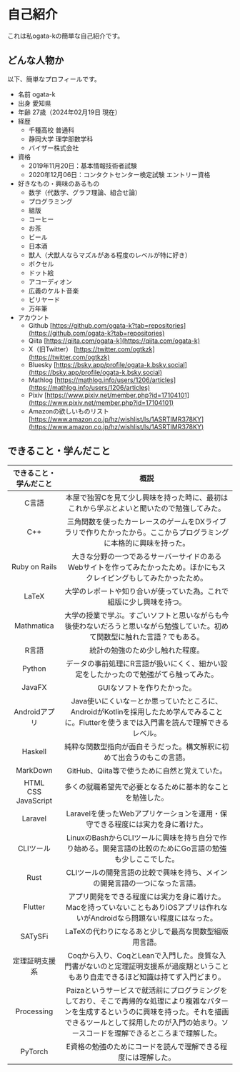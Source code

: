 # 自己紹介
これは私ogata-kの簡単な自己紹介です。


## どんな人物か

以下、簡単なプロフィールです。

- 名前 ogata-k
- 出身 愛知県
- 年齢 27歳（2024年02月19日 現在）
- 経歴
  - 千種高校 普通科
  - 静岡大学 理学部数学科
  - バイザー株式会社
- 資格
  - 2019年11月20日：基本情報技術者試験
  - 2020年12月06日：コンタクトセンター検定試験 エントリー資格
- 好きなもの・興味のあるもの
  - 数学（代数学、グラフ理論、組合せ論）
  - プログラミング
  - 組版
  - コーヒー
  - お茶
  - ビール
  - 日本酒
  - 獣人（犬獣人ならマズルがある程度のレベルが特に好き）
  - ボクセル
  - ドット絵
  - アコーディオン
  - 広義のケルト音楽
  - ビリヤード
  - 万年筆
- アカウント
  - Github [https://github.com/ogata-k?tab=repositories](https://github.com/ogata-k?tab=repositories)
  - Qiita [https://qiita.com/ogata-k](https://qiita.com/ogata-k)
  - X（旧Twitter） [https://twitter.com/ogtkzk](https://twitter.com/ogtkzk)
  - Bluesky [https://bsky.app/profile/ogata-k.bsky.social](https://bsky.app/profile/ogata-k.bsky.social)
  - Mathlog [https://mathlog.info/users/1206/articles](https://mathlog.info/users/1206/articles)
  - Pixiv [https://www.pixiv.net/member.php?id=17104101](https://www.pixiv.net/member.php?id=17104101)
  - Amazonの欲しいものリスト [https://www.amazon.co.jp/hz/wishlist/ls/1ASRTIMR378KY](https://www.amazon.co.jp/hz/wishlist/ls/1ASRTIMR378KY)


## できること・学んだこと

| できること・学んだこと | 概説 |
|:---:|:---:|
| C言語 | 本屋で独習Cを見て少し興味を持った時に、最初はこれから学ぶとよいと聞いたので勉強してみた。 |
| C++ | 三角関数を使ったカーレースのゲームをDXライブラリで作りたかったから。ここからプログラミングに本格的に興味を持った。 |
| Ruby on Rails | 大きな分野の一つであるサーバーサイドのあるWebサイトを作ってみたかったため。ほかにもスクレイピングもしてみたかったため。 |
| LaTeX | 大学のレポートや知り合いが使っていた為。これで組版に少し興味を持つ。 |
| Mathmatica | 大学の授業で学ぶ。すごいソフトと思いながらも今後使わないだろうと思いながら勉強していた。初めて関数型に触れた言語？でもある。 |
| R言語 | 統計の勉強のため少し触れた程度。 |
| Python | データの事前処理にR言語が扱いにくく、細かい設定をしたかったので勉強がてら触ってみた。 |
| JavaFX | GUIなソフトを作りたかった。 |
| Androidアプリ | Java使いにくいなーとか思っていたところに、AndroidがKotlinを採用したため学んでみることに。Flutterを使うまでは入門書を読んで理解できるレベル。 |
| Haskell | 純粋な関数型指向が面白そうだった。構文解釈に初めて出会うのもこの言語。 |
| MarkDown | GitHub、Qiita等で使うために自然と覚えていた。 |
| HTML<br/>CSS<br/>JavaScript | 多くの就職希望先で必要となるために基本的なことを勉強した。 |
| Laravel | Laravelを使ったWebアプリケーションを運用・保守できる程度には実力を身に着けた。 |
| CLIツール |  LinuxのBashからCLIツールに興味を持ち自分で作り始める。開発言語の比較のためにGo言語の勉強も少しここでした。 |
| Rust | CLIツールの開発言語の比較で興味を持ち、メインの開発言語の一つになった言語。 |
| Flutter | アプリ開発をできる程度には実力を身に着けた。Macを持っていないこともありiOSアプリは作れないがAndroidなら問題ない程度にはなった。 |
| SATySFi | LaTeXの代わりになるあと少しで最高な関数型組版用言語。 |
| 定理証明支援系 | Coqから入り、CoqとLeanで入門した。良質な入門書がないのと定理証明支援系が過度期ということもあり自走できるほど知識は持てず入門どまり。 |
| Processing | Paizaというサービスで就活前にプログラミングをしており、そこで再帰的な処理により複雑なパターンを生成するというのに興味を持った。それを描画できるツールとして採用したのが入門の始まり。ソースコードを理解できるところまで理解した。 |
| PyTorch | E資格の勉強のためにコードを読んで理解できる程度には理解した。 |
